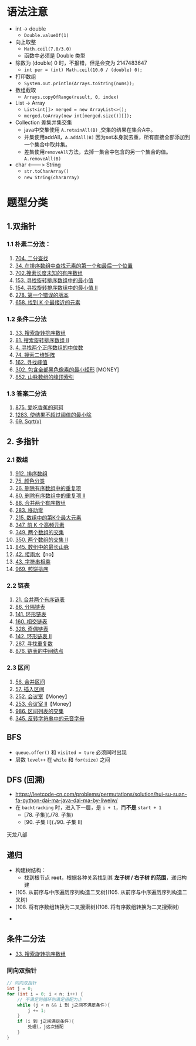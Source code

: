 # 语法注意

- int -> double
  - `Double.valueOf(1)`
- 向上取整
  - `Math.ceil(7.0/3.0)`
  - 函数中必须是 Double 类型
- 除数为 (double) 0 时，不报错，但是会变为 2147483647
  - `int per = (int) Math.ceil(10.0 / (double) 0);`
- 打印数组
  - `System.out.println(Arrays.toString(nums));`
- 数组截取
  - `Arrays.copyOfRange(result, 0, index)`
- List -> Array
  - `List<int[]> merged = new ArrayList<>();`
  - `merged.toArray(new int[merged.size()][]);`
- Collection 差集并集交集
  - java中交集使用 `A.retainAll(B)` ,交集的结果在集合A中。
  - 并集使用addAll，`A.addAll(B)` 因为set本身就去重，所有直接全部添加到一个集合中取并集。
  - 差集使用`removeAll`方法，去掉一集合中包含的另一个集合的值。`A.removeAll(B)`
- char <---> String
  - `str.toCharArray()`
  - `new String(charArray)`

# 题型分类

## 1.双指针

### 1.1 朴素二分法：

1. [704. 二分查找](https://leetcode-cn.com/problems/binary-search/)
2. [34. 在排序数组中查找元素的第一个和最后一个位置](https://leetcode-cn.com/problems/find-first-and-last-position-of-element-in-sorted-array/)
3. [702.搜索长度未知的有序数组](https://leetcode-cn.com/problems/search-in-a-sorted-array-of-unknown-size)
4. [153. 寻找旋转排序数组中的最小值](https://leetcode-cn.com/problems/find-minimum-in-rotated-sorted-array/)
5. [154. 寻找旋转排序数组中的最小值 II](https://leetcode-cn.com/problems/find-minimum-in-rotated-sorted-array-ii/)
6. [278. 第一个错误的版本](https://leetcode-cn.com/problems/first-bad-version/)
7. [658. 找到 K 个最接近的元素](https://leetcode-cn.com/problems/find-k-closest-elements/)

### 1.2 条件二分法

1. [33. 搜索旋转排序数组](https://leetcode-cn.com/problems/search-in-rotated-sorted-array)
2. [81. 搜索旋转排序数组 II](https://leetcode-cn.com/problems/search-in-rotated-sorted-array-ii)
3. [4. 寻找两个正序数组的中位数](https://leetcode-cn.com/problems/median-of-two-sorted-arrays)
4. [74. 搜索二维矩阵](https://leetcode-cn.com/problems/search-a-2d-matrix)
5. [162. 寻找峰值](https://leetcode-cn.com/problems/find-peak-element)
6. [302. 包含全部黑色像素的最小矩形](https://leetcode-cn.com/problems/smallest-rectangle-enclosing-black-pixels) [MONEY]
7. [852. 山脉数组的峰顶索引](https://leetcode-cn.com/problems/peak-index-in-a-mountain-array)

### 1.3 答案二分法

1. [875. 爱吃香蕉的珂珂](https://leetcode-cn.com/problems/koko-eating-bananas)
2. [1283. 使结果不超过阈值的最小除](https://leetcode-cn.com/problems/find-the-smallest-divisor-given-a-threshold)
3. [69. Sqrt(x)](https://leetcode-cn.com/problems/sqrtx)

## 2. 多指针

### 2.1 数组

1. [912. 排序数组](https://leetcode-cn.com/problems/sort-an-array)
2. [75. 颜色分类](https://leetcode-cn.com/problems/sort-colors)
3. [26. 删除有序数组中的重复项](https://leetcode-cn.com/problems/remove-duplicates-from-sorted-array)
4. [80. 删除有序数组中的重复项 II](https://leetcode-cn.com/problems/remove-duplicates-from-sorted-array-ii)
5. [88. 合并两个有序数组](https://leetcode-cn.com/problems/merge-sorted-array)
6. [283. 移动零](https://leetcode-cn.com/problems/move-zeroes)
7. [215. 数组中的第K个最大元素](https://leetcode-cn.com/problems/kth-largest-element-in-an-array)
8. [347. 前 K 个高频元素](https://leetcode-cn.com/problems/top-k-frequent-elements)
9. [349. 两个数组的交集](https://leetcode-cn.com/problems/intersection-of-two-arrays)
10. [350. 两个数组的交集 II](https://leetcode-cn.com/problems/intersection-of-two-arrays-ii)
11. [845. 数组中的最长山脉](https://leetcode-cn.com/problems/longest-mountain-in-array)
12. [42. 接雨水](https://leetcode-cn.com/problems/trapping-rain-water)【no】
13. [43. 字符串相乘](https://leetcode-cn.com/problems/multiply-strings)
14. [969. 煎饼排序](https://leetcode-cn.com/problems/pancake-sorting)

### 2.2 链表

1. [21. 合并两个有序链表](https://leetcode-cn.com/problems/merge-two-sorted-lists)
2. [86. 分隔链表](https://leetcode-cn.com/problems/partition-list/)
3. [141. 环形链表](https://leetcode-cn.com/problems/linked-list-cycle/)
4. [160. 相交链表](https://leetcode-cn.com/problems/intersection-of-two-linked-lists/)
5. [328. 奇偶链表](https://leetcode-cn.com/problems/odd-even-linked-list/)
6. [142. 环形链表 II](https://leetcode-cn.com/problems/linked-list-cycle-ii)
7. [287. 寻找重复数](https://leetcode-cn.com/problems/find-the-duplicate-number/)
8. [876. 链表的中间结点](https://leetcode-cn.com/problems/middle-of-the-linked-list/)

### 2.3 区间

1. [56. 合并区间](https://leetcode-cn.com/problems/merge-intervals/)
2. [57. 插入区间](https://leetcode-cn.com/problems/insert-interval/)
3. [252. 会议室](https://leetcode-cn.com/problems/meeting-rooms)【Money】
4. [253. 会议室 II](https://leetcode-cn.com/problems/meeting-rooms-ii)【Money】
5. [986. 区间列表的交集](https://leetcode-cn.com/problems/interval-list-intersections/)
6. [345. 反转字符串中的元音字母](https://leetcode-cn.com/problems/reverse-vowels-of-a-string/)



## BFS

* `queue.offer()` 和 `visited = ture` 必须同时出现
* 层数 `level++` 在 `while` 和 `for(size)` 之间



## DFS (回溯)

* https://leetcode-cn.com/problems/permutations/solution/hui-su-suan-fa-python-dai-ma-java-dai-ma-by-liweiw/
* 在 `backtracking` 时，进入下一层，是 `i + 1`，而**不是** `start + 1`
  * [78. 子集](./78. 子集)
  * [90. 子集 II](./90. 子集 II)

天龙八部

## 递归

* 构建树结构：
  * 找到根节点 **root**，根据各种关系找到其 **左子树 / 右子树 的范围**，递归构建
* [105. 从前序与中序遍历序列构造二叉树](105. 从前序与中序遍历序列构造二叉树)
* [108. 将有序数组转换为二叉搜索树](108. 将有序数组转换为二叉搜索树)

- 

## 条件二分法

- [33. 搜索旋转排序数组](https://leetcode-cn.com/problems/search-in-rotated-sorted-array/)

### 同向双指针

```java
// 同向双指针
int j = 0;
for (int i = 0; i < n; i++) {
    // 不满⾜则循环到满⾜搭配为⽌
    while (j < n && i 到 j之间不满⾜条件){
        j += 1;
    }
    if (i 到 j之间满⾜条件){
        处理i，j这次搭配
    }
}
```


